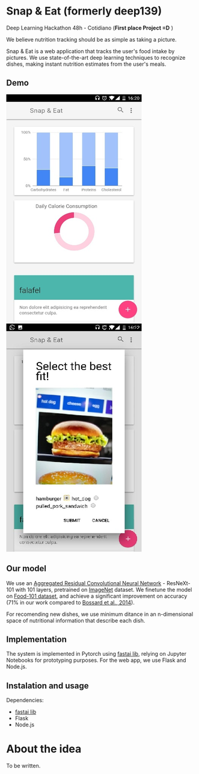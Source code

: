 # Snap & Eat (formerly deep139)
Deep Learning Hackathon 48h - Cotidiano (**First place Project =D** )

We believe nutrition tracking should be as simple as taking a picture.

Snap & Eat is a web application that tracks the user's food intake by pictures. We use state-of-the-art deep learning techniques to recognize dishes, making instant nutrition estimates from the user's meals.

## Demo

![test](data/results/app_homescreen.jpg) 
![test](data/results/food_prediction.jpg)  

## Our model

We use an [Aggregated Residual Convolutional Neural Network](https://arxiv.org/abs/1611.05431) - ResNeXt-101 with 101 layers, pretrained on [ImageNet](http://www.image-net.org/) dataset. We finetune the model on [Food-101 dataset](https://www.vision.ee.ethz.ch/datasets_extra/food-101/), and achieve a significant improvement on accuracy (71% in our work compared to [Bossard et al., 2014](http://www.vision.ee.ethz.ch/~lbossard/bossard_eccv14_food-101.pdf)).

For recomending new dishes, we use minimum ditance in an n-dimensional space of nutritional information that describe each dish.

## Implementation

The system is implemented in Pytorch using [fastai lib](https://github.com/fastai/fastai), relying on Jupyter Notebooks for prototyping purposes. For the web app, we use Flask and Node.js.

## Instalation and usage

Dependencies:

- [fastai lib](https://github.com/fastai/fastai)
- Flask
- Node.js

# About the idea

To be written.